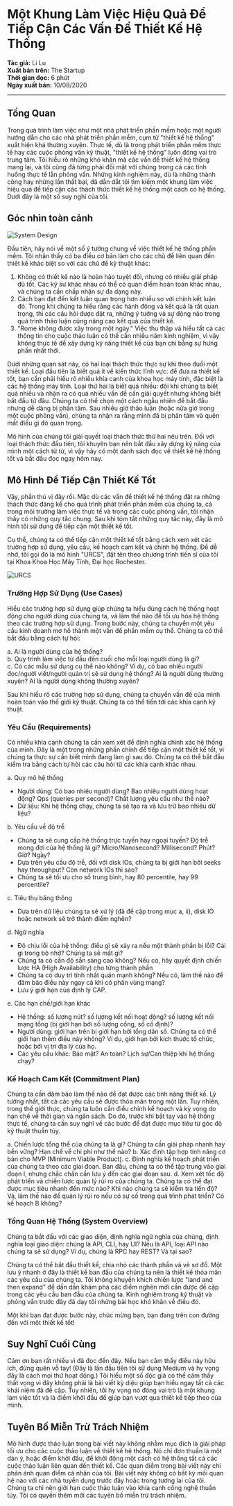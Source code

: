 # Một Khung Làm Việc Hiệu Quả Để Tiếp Cận Các Vấn Đề Thiết Kế Hệ Thống

**Tác giả:** Li Lu  
**Xuất bản trên:** The Startup  
**Thời gian đọc:** 6 phút  
**Ngày xuất bản:** 10/08/2020

---

## Tổng Quan

Trong quá trình làm việc như một nhà phát triển phần mềm hoặc một người hướng dẫn cho các nhà phát triển phần mềm, cụm từ "thiết kế hệ thống" xuất hiện khá thường xuyên. Thực tế, dù là trong phát triển phần mềm thực tế hay các cuộc phỏng vấn kỹ thuật, "thiết kế hệ thống" luôn đóng vai trò trung tâm. Tôi hiểu rõ những khó khăn mà các vấn đề thiết kế hệ thống mang lại, và tôi cũng đã từng phải đối mặt với chúng trong cả các tình huống thực tế lẫn phỏng vấn. Những kinh nghiệm này, dù là những thành công hay những lần thất bại, đã dẫn dắt tôi tìm kiếm một khung làm việc hiệu quả để tiếp cận các thách thức thiết kế hệ thống một cách có hệ thống. Dưới đây là một số suy nghĩ của tôi.

## Góc nhìn toàn cảnh

![System Design](/assets/design-system/problem.png)

Đầu tiên, hãy nói về một số ý tưởng chung về việc thiết kế hệ thống phần mềm. Tôi nhận thấy có ba điều cơ bản làm cho các chủ đề liên quan đến thiết kế khác biệt so với các chủ đề kỹ thuật khác:

1. Không có thiết kế nào là hoàn hảo tuyệt đối, nhưng có nhiều giải pháp đủ tốt. Các kỹ sư khác nhau có thể có quan điểm hoàn toàn khác nhau, và chúng ta cần chấp nhận sự đa dạng này.
2. Cách bạn đạt đến kết luận quan trọng hơn nhiều so với chính kết luận đó. Trong khi chúng ta hiểu rằng các hành động và kết quả là rất quan trọng, thì các câu hỏi được đặt ra, những ý tưởng và sự động não trong quá trình thảo luận cũng nâng cao kết quả của thiết kế.
3. "Rome không được xây trong một ngày." Việc thu thập và hiểu tất cả các thông tin cho cuộc thảo luận có thể cần nhiều năm kinh nghiệm, vì vậy không thực tế để xây dựng kỹ năng thiết kế của bạn chỉ bằng sự hưng phấn nhất thời.

Dưới những quan sát này, có hai loại thách thức thực sự khi theo đuổi một thiết kế. Loại đầu tiên là biết quá ít về kiến thức lĩnh vực: để đưa ra thiết kế tốt, bạn cần phải hiểu rõ nhiều khía cạnh của khoa học máy tính, đặc biệt là các hệ thống máy tính. Loại thứ hai là biết quá nhiều: đôi khi chúng ta biết quá nhiều và nhận ra có quá nhiều vấn đề cần giải quyết nhưng không biết bắt đầu từ đâu. Chúng ta có thể chọn một cách ngẫu nhiên để bắt đầu nhưng dễ dàng bị phân tâm. Sau nhiều giờ thảo luận (hoặc nửa giờ trong một cuộc phỏng vấn), chúng ta nhận ra rằng mình đã bị phân tâm và quên mất điều gì đó quan trọng.

Mô hình của chúng tôi giải quyết loại thách thức thứ hai nêu trên. Đối với loại thách thức đầu tiên, tôi khuyên bạn nên bắt đầu xây dựng kỹ năng của mình một cách từ từ, vì vậy hãy có một danh sách đọc về thiết kế hệ thống tốt và bắt đầu đọc ngay hôm nay.

## Mô Hình Để Tiếp Cận Thiết Kế Tốt

Vậy, phần thú vị đây rồi. Mặc dù các vấn đề thiết kế hệ thống đặt ra những thách thức đáng kể cho quá trình phát triển phần mềm của chúng ta, cả trong môi trường làm việc thực tế và trong các cuộc phỏng vấn, tôi nhận thấy có những quy tắc chung. Sau khi tóm tắt những quy tắc này, đây là mô hình tôi sử dụng để tiếp cận một thiết kế tốt.

Cụ thể, chúng ta có thể tiếp cận một thiết kế tốt bằng cách xem xét các trường hợp sử dụng, yêu cầu, kế hoạch cam kết và chính hệ thống. Để dễ nhớ, tôi gọi đó là mô hình "URCS", đặt tên theo chương trình tiến sĩ của tôi tại Khoa Khoa Học Máy Tính, Đại học Rochester.

![URCS](/assets/design-system/urcs.png)

### Trường Hợp Sử Dụng (Use Cases)

Hiểu các trường hợp sử dụng giúp chúng ta hiểu đúng cách hệ thống hoạt động cho người dùng của chúng ta, và làm thế nào để tối ưu hóa hệ thống theo các trường hợp sử dụng. Trong bước này, chúng ta chuyển một yêu cầu kinh doanh mơ hồ thành một vấn đề phần mềm cụ thể. Chúng ta có thể bắt đầu bằng cách tự hỏi:

a. Ai là người dùng của hệ thống?  
b. Quy trình làm việc từ đầu đến cuối cho mỗi loại người dùng là gì?  
c. Có các mẫu sử dụng cụ thể nào không? Ví dụ, có bao nhiêu người đọc/người viết/người quản trị sẽ sử dụng hệ thống? Ai là người dùng thường xuyên? Ai là người dùng không thường xuyên?

Sau khi hiểu rõ các trường hợp sử dụng, chúng ta chuyển vấn đề của mình hoàn toàn vào thế giới kỹ thuật. Chúng ta có thể tiến tới các khía cạnh kỹ thuật.

### Yêu Cầu (Requirements)

Có nhiều khía cạnh chúng ta cần xem xét để định nghĩa chính xác hệ thống của mình. Đây là một trong những phần chính để tiếp cận một thiết kế tốt, vì chúng ta thực sự cần biết mình đang làm gì sau đó. Chúng ta có thể bắt đầu kiểm tra bằng cách tự hỏi các câu hỏi từ các khía cạnh khác nhau.

a. Quy mô hệ thống
- Người dùng: Có bao nhiêu người dùng? Bao nhiêu người dùng hoạt động? Qps (queries per second)? Chất lượng yêu cầu như thế nào?
- Dữ liệu: Khi hệ thống chạy, chúng ta sẽ tạo ra và lưu trữ bao nhiêu dữ liệu?

b. Yêu cầu về độ trễ
- Chúng ta sẽ cung cấp hệ thống trực tuyến hay ngoại tuyến? Độ trễ mong đợi của hệ thống là gì? Micro/Nanosecond? Millisecond? Phút? Giờ? Ngày?
- Dựa trên yêu cầu độ trễ, đối với disk IOs, chúng ta bị giới hạn bởi seeks hay throughput? Còn network IOs thì sao?
- Chúng ta sẽ tối ưu cho số trung bình, hay 80 percentile, hay 99 percentile?

c. Tiêu thụ băng thông
- Dựa trên dữ liệu chúng ta sẽ xử lý (đã đề cập trong mục a, ii), disk IO hoặc network sẽ trở thành điểm nghẽn?

d. Ngữ nghĩa
- Độ chịu lỗi của hệ thống: điều gì sẽ xảy ra nếu một thành phần bị lỗi? Cái gì trong bộ nhớ? Chúng ta sẽ mất gì?
- Chúng ta có cần độ sẵn sàng cao không? Nếu có, hãy quyết định chiến lược HA (High Availability) cho từng thành phần
- Chúng ta có duy trì tính nhất quán mạnh không? Nếu có, làm thế nào để đảm bảo điều này ngay cả khi có phân vùng mạng?
- Lưu ý giới hạn của định lý CAP.

e. Các hạn chế/giới hạn khác
- Hệ thống: số lượng nút? số lượng kết nối hoạt động? số lượng kết nối mạng tổng (bị giới hạn bởi số lượng cổng, số cố định)?
- Người dùng: giới hạn trên bị giới hạn bởi tổng dân số. Chúng ta có thể giới hạn thêm điều này không? Ví dụ, giới hạn bởi kích thước tổ chức, hoặc bởi vị trí địa lý của họ.
- Các yêu cầu khác: Bảo mật? An toàn? Lịch sự/Can thiệp khi hệ thống chạy?

### Kế Hoạch Cam Kết (Commitment Plan)

Chúng ta cần đảm bảo làm thế nào để đạt được các tính năng thiết kế. Lý tưởng nhất, tất cả các yêu cầu sẽ được thỏa mãn trong một lần. Tuy nhiên, trong thế giới thực, chúng ta luôn cần điều chỉnh kế hoạch và kỳ vọng do hạn chế về thời gian và ngân sách. Do đó, trước khi bắt tay vào hệ thống thực tế, chúng ta cần suy nghĩ về các bước để đạt được mục tiêu từ góc độ kỹ thuật thuần túy.

a. Chiến lược tổng thể của chúng ta là gì? Chúng ta cần giải pháp nhanh hay bền vững? Hạn chế về chi phí như thế nào?
b. Xác định tập hợp tính năng cơ bản cho MVP (Minimum Viable Product).
c. Định nghĩa kế hoạch phát triển của chúng ta theo các giai đoạn. Ban đầu, chúng ta có thể tập trung vào giai đoạn I, nhưng chắc chắn cần lưu ý đến các giai đoạn sau.
d. Xem xét tốc độ phát triển và chiến lược quản lý rủi ro của chúng ta. Chúng ta có thể đạt được mục tiêu nhanh đến mức nào? Khi nào chúng ta sẽ kiểm tra tiến độ? Và, làm thế nào để quản lý rủi ro nếu có sự cố trong quá trình phát triển? Có kế hoạch B không?

### Tổng Quan Hệ Thống (System Overview)

Chúng ta bắt đầu với các giao diện, định nghĩa ngữ nghĩa của chúng, định nghĩa loại giao diện: chúng là API, CLI, hay UI? Nếu là API, loại API nào chúng ta sẽ sử dụng? Ví dụ, chúng là RPC hay REST? Và tại sao?

Chúng ta có thể bắt đầu thiết kế, chia nhỏ các thành phần và vẽ sơ đồ. Một lưu ý nhanh ở đây là thiết kế ban đầu của chúng ta nên là thiết kế thỏa mãn các yêu cầu của chúng ta. Tôi không khuyến khích chiến lược "land and then expand" để dần dần khám phá các điểm nghẽn mới cần được đề cập trong các yêu cầu ban đầu của chúng ta. Kinh nghiệm trong kỹ thuật và phỏng vấn trước đây đã dạy tôi những bài học khó khăn về điều đó.

Một khi bạn đạt được bước này, chúc mừng bạn, bạn đang trên con đường đến với một thiết kế tốt!

## Suy Nghĩ Cuối Cùng

Cảm ơn bạn rất nhiều vì đã đọc đến đây. Nếu bạn cảm thấy điều này hữu ích, đừng quên vỗ tay! (Đây là lần đầu tiên tôi sử dụng Medium và hy vọng đây là cách mọi thứ hoạt động.) Tôi hiểu một số độc giả có thể cảm thấy thất vọng vì đây không phải là bài viết kỳ diệu giúp bạn hiểu ngay tất cả các khái niệm đã đề cập. Tuy nhiên, tôi hy vọng nó đóng vai trò là một khung làm việc tốt và là điểm khởi đầu để giúp bạn vượt qua thiết kế tiếp theo của mình.

## Tuyên Bố Miễn Trừ Trách Nhiệm

Mô hình được thảo luận trong bài viết này không nhằm mục đích là giải pháp tối ưu cho các cuộc thảo luận về thiết kế hệ thống. Nó chỉ đơn thuần là một dàn ý, hoặc điểm khởi đầu, để khởi động một cách có hệ thống tất cả các cuộc thảo luận liên quan đến thiết kế.
Các quan điểm trong bài viết này chỉ phản ánh quan điểm cá nhân của tôi. Bài viết này không có bất kỳ mối quan hệ nào với các nhà tuyển dụng trước đây hoặc trong tương lai của tôi. Chúng ta chỉ nên giới hạn cuộc thảo luận vào khía cạnh công nghệ thuần túy.
Tôi có quyền thêm mới các tuyên bố miễn trừ trách nhiệm.
